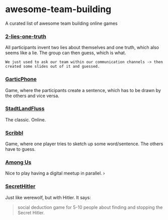 # awesome-team-building

A curated list of awesome team building online games

### [2-lies-one-truth]()

All participants invent two lies about themselves and one truth, which also seems like a lie. The group can then guess, which is what.

`We just used to ask our team within our communication channels -> then created some slides out of it and guessed.`

### [GarticPhone](https://garticphone.com/de)

Game, where the participants create a sentence, which has to be drawn by the others and vice versa.

### [StadtLandFluss](https://stadtlandfluss.cool/#)

The classic. Online.

### [Scribbl](https://skribbl.io/)

Game, where one player tries to sketch up some word/sentence. The others have to guess.

### [Among Us]()

Nice to play having a digital meetup in parallel.
›

### [SecretHitler](https://secret-hitler.com/)

Just like werewolf, but with Hitler. It says:

> social deduction game for 5-10 people about finding and stopping the Secret Hitler.
